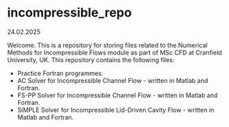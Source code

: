 # incompressible_repo

24.02.2025

Welcome. This is a repository for storing files related to the Numerical
Methods for Incompressible Flows module as part of MSc CFD at Cranfield University, UK.
This repository contains the following files:

* Practice Fortran programmes.
* AC Solver for Incompressible Channel Flow - written in Matlab and Fortran.
* FS-PP Solver for Incompressible Channel Flow - written in Matlab and Fortran.
* SiMPLE Solver for Incompressible Lid-Driven Cavity Flow - written in Matlab and Fortran.
